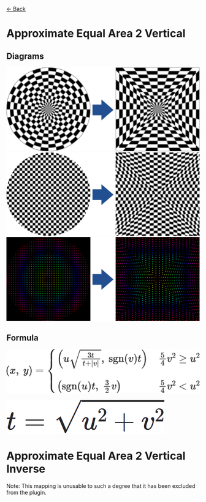 [<- Back](../mappings_index.md)

# Approximate Equal Area 2 Vertical

## Diagrams
![](./images/mappings/square_approximate_equal_area_2_vertical_circle_grid_thick_checkerboard.png)
![](./images/mappings/square_approximate_equal_area_2_vertical_square_grid_thick_checkerboard.png)
![](./images/mappings/square_approximate_equal_area_2_vertical_dot_grid_circle_rgb_gradient_circle.png)

## Formula
![](./images/formulas/approximate_equal_area_2_vertical_formula.png)

![](./images/formulas/approximate_equal_area_2_t_variable.png)



# Approximate Equal Area 2 Vertical Inverse 

Note: This mapping is unusable to such a degree that it has been excluded from the plugin.